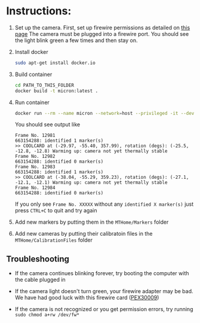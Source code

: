 
# Instructions:

1. Set up the camera. First, set up firewire permissions as detailed on [this page](https://github.com/jhu-cisst/mechatronics-software/wiki/Development-Environment#32-set-permission-for-1394-device) The camera must be plugged into a firewire port. You should see the light blink green a few times and then stay on.

2. Install docker
    ```bash
    sudo apt-get install docker.io
    ```
3. Build container
    ```bash
    cd PATH_TO_THIS_FOLDER
    docker build -t micron:latest .
    ```
4. Run container
    ```bash
    docker run --rm --name micron --network=host --privileged -it --device=/dev/fw1 micron:latest
    ```

    You should see output like 

    ```
    Frame No. 12981 
    663154288: identified 1 marker(s)
    >> COOLCARD at (-29.97, -55.40, 357.99), rotation (degs): (-25.5, -12.8, -12.8) Warming up: camera not yet thermally stable
    Frame No. 12982 
    663154288: identified 0 marker(s)
    Frame No. 12983 
    663154288: identified 1 marker(s)
    >> COOLCARD at (-38.04, -55.29, 359.23), rotation (degs): (-27.1, -12.1, -12.1) Warming up: camera not yet thermally stable
    Frame No. 12984 
    663154288: identified 0 marker(s)
    ```

    If you only see `Frame No. XXXXX` without any `identified X marker(s)` just press `CTRL+C` to quit and try again

5. Add new markers by putting them in the `MTHome/Markers` folder

6. Add new cameras by putting their calibratoin files in the `MTHome/CalibrationFiles` folder

## Troubleshooting

* If the camera continues blinking forever, try booting the computer with the cable plugged in

* If the camera light doesn't turn green, your firewire adapter may be bad. We have had good luck with this firewire card ([PEX30009](https://www.amazon.com/Profile-PCI-Express-Firewire-Chipset-SD-PEX30009/dp/B002S53IG8))

* If the camera is not recognized or you get permission errors, try running ```sudo chmod a+rw /dev/fw*```

